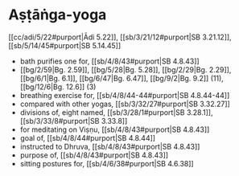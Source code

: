 # Aṣṭāṅga-yoga

[[cc/adi/5/22#purport|Ādi 5.22]], [[sb/3/21/12#purport|SB 3.21.12]], [[sb/5/14/45#purport|SB 5.14.45]]

* bath purifies one for, [[sb/4/8/43#purport|SB 4.8.43]]
*  [[bg/2/59|Bg. 2.59]], [[bg/5/28|Bg. 5.28]], [[bg/2/29|Bg. 2.29]], [[bg/6/1|Bg. 6.1]], [[bg/6/47|Bg. 6.47]], [[bg/9/2|Bg. 9.2]] (11), [[bg/12/6|Bg. 12.6]] (3)
* breathing exercise for, [[sb/4/8/44-44#purport|SB 4.8.44-44]]
* compared with other yogas, [[sb/3/32/27#purport|SB 3.32.27]]
* divisions of, eight named, [[sb/3/28/1#purport|SB 3.28.1]], [[sb/3/33/8#purport|SB 3.33.8]]
* for meditating on Viṣṇu, [[sb/4/8/43#purport|SB 4.8.43]]
* goal of, [[sb/4/8/44#purport|SB 4.8.44]]
* instructed to Dhruva, [[sb/4/8/43#purport|SB 4.8.43]]
* purpose of, [[sb/4/8/43#purport|SB 4.8.43]]
* sitting postures for, [[sb/4/6/38#purport|SB 4.6.38]]

